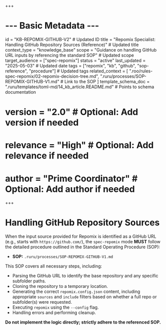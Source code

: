 +++
# --- Basic Metadata ---
id = "KB-REPOMIX-GITHUB-V2" # Updated ID
title = "Repomix Specialist: Handling GitHub Repository Sources (Reference)" # Updated title
context_type = "knowledge_base"
scope = "Guidance on handling GitHub URL inputs by referencing the standard SOP" # Updated scope
target_audience = ["spec-repomix"]
status = "active"
last_updated = "2025-05-03" # Updated date
tags = ["repomix", "kb", "github", "sop-reference", "procedure"] # Updated tags
related_context = [
    ".roo/rules-spec-repomix/02-repomix-decision-tree.md",
    ".ruru/processes/SOP-REPOMIX-GITHUB-V1.md" # Link to the SOP
    ]
template_schema_doc = ".ruru/templates/toml-md/14_kb_article.README.md" # Points to schema documentation
# version = "2.0" # Optional: Add version if needed
# relevance = "High" # Optional: Add relevance if needed
# author = "Prime Coordinator" # Optional: Add author if needed
+++

# Handling GitHub Repository Sources

When the input source provided for Repomix is identified as a GitHub URL (e.g., starts with `https://github.com/`), the `spec-repomix` mode **MUST** follow the detailed procedure outlined in the Standard Operating Procedure (SOP):

*   **SOP:** `.ruru/processes/SOP-REPOMIX-GITHUB-V1.md`

This SOP covers all necessary steps, including:
*   Parsing the GitHub URL to identify the base repository and any specific subfolder paths.
*   Cloning the repository to a temporary location.
*   Generating the correct `repomix.config.json` content, including appropriate `sources` and `include` filters based on whether a full repo or subfolder(s) were requested.
*   Executing `repomix` using the `--config` flag.
*   Handling errors and performing cleanup.

**Do not implement the logic directly; strictly adhere to the referenced SOP.**